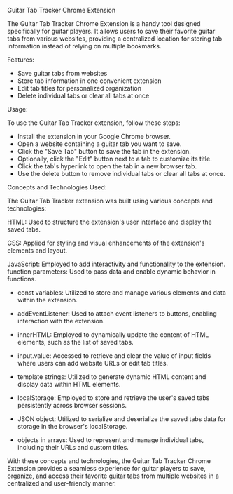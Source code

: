 Guitar Tab Tracker Chrome Extension

The Guitar Tab Tracker Chrome Extension is a handy tool designed specifically for guitar players. It allows users to save their favorite guitar tabs from various websites, providing a centralized location for storing tab information instead of relying on multiple bookmarks.

Features:

- Save guitar tabs from websites
- Store tab information in one convenient extension
- Edit tab titles for personalized organization
- Delete individual tabs or clear all tabs at once

Usage:

To use the Guitar Tab Tracker extension, follow these steps:

- Install the extension in your Google Chrome browser.
- Open a website containing a guitar tab you want to save.
- Click the "Save Tab" button to save the tab in the extension.
- Optionally, click the "Edit" button next to a tab to customize its title.
- Click the tab's hyperlink to open the tab in a new browser tab.
- Use the delete button to remove individual tabs or clear all tabs at once.


Concepts and Technologies Used:

The Guitar Tab Tracker extension was built using various concepts and technologies:

HTML: Used to structure the extension's user interface and display the saved tabs.

CSS: Applied for styling and visual enhancements of the extension's elements and layout.

JavaScript: Employed to add interactivity and functionality to the extension.
function parameters: Used to pass data and enable dynamic behavior in functions.

- const variables: Utilized to store and manage various elements and data within the extension.

- addEventListener: Used to attach event listeners to buttons, enabling interaction with the extension.

- innerHTML: Employed to dynamically update the content of HTML elements, such as the list of saved tabs.

- input.value: Accessed to retrieve and clear the value of input fields where users can add website URLs or edit tab titles.

- template strings: Utilized to generate dynamic HTML content and display data within HTML elements.

- localStorage: Employed to store and retrieve the user's saved tabs persistently across browser sessions.

- JSON object: Utilized to serialize and deserialize the saved tabs data for storage in the browser's localStorage.

- objects in arrays: Used to represent and manage individual tabs, including their URLs and custom titles.

With these concepts and technologies, the Guitar Tab Tracker Chrome Extension provides a seamless experience for guitar players to save, organize, and access their favorite guitar tabs from multiple websites in a centralized and user-friendly manner.
